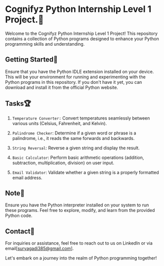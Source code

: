 # Cognifyz Python Internship Level 1 Project.🐍

Welcome to the Cognifyz Python Internship Level 1 Project! This repository contains a collection of Python programs designed to enhance your Python programming skills and understanding.

## Getting Started📗

Ensure that you have the Python IDLE extension installed on your device. This will be your environment for running and experimenting with the Python programs in this repository. If you don't have it yet, you can download and install it from the official Python website.

## Tasks🏆

1. `Temperature Converter:` Convert temperatures seamlessly between various units (Celsius, Fahrenheit, and Kelvin).

2. `Palindrome Checker`: Determine if a given word or phrase is a palindrome, i.e., it reads the same forwards and backwards.

3. `String Reversal`: Reverse a given string and display the result.

4. `Basic Calculator`: Perform basic arithmetic operations (addition, subtraction, multiplication, division) on user input.

5. `Email Validator`: Validate whether a given string is a properly formatted email address.


## Note📖

Ensure you have the Python interpreter installed on your system to run these programs.
Feel free to explore, modify, and learn from the provided Python code.

## Contact🛂

For inquiries or assistance, feel free to reach out to us on LinkedIn or via email[suryagadi385@gmail.com].

Let's embark on a journey into the realm of Python programming together!



